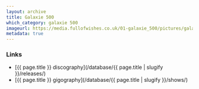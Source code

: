 ```yaml
---
layout: archive
title: Galaxie 500
which_category: galaxie 500
imageurl: https://media.fullofwishes.co.uk/01-galaxie_500/pictures/galaxie-500-home-img.jpg
metadata: true
---
```

### Links
 - [{{ page.title }} discography](/database/{{ page.title | slugify }}/releases/)
 - [{{ page.title }} gigography](/database/{{ page.title | slugify }}/shows/)

